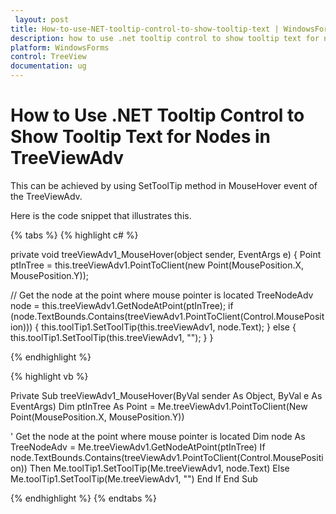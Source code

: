 ```yaml
---
 layout: post
title: How-to-use-NET-tooltip-control-to-show-tooltip-text | WindowsForms | Syncfusion
description: how to use .net tooltip control to show tooltip text for nodes in treeviewadv
platform: WindowsForms
control: TreeView 
documentation: ug
---
```


# How to Use .NET Tooltip Control to Show Tooltip Text for Nodes in TreeViewAdv

This can be achieved by using SetToolTip method in MouseHover event of the TreeViewAdv. 

Here is the code snippet that illustrates this.

{% tabs %}
{% highlight c# %}

private void treeViewAdv1_MouseHover(object sender, EventArgs e)
{
    Point ptInTree = this.treeViewAdv1.PointToClient(new Point(MousePosition.X, MousePosition.Y));

// Get the node at the point where mouse pointer is located
    TreeNodeAdv node = this.treeViewAdv1.GetNodeAtPoint(ptInTree);
    if (node.TextBounds.Contains(treeViewAdv1.PointToClient(Control.MousePosition)))
    {
        this.toolTip1.SetToolTip(this.treeViewAdv1, node.Text);
    }
    else
    {
        this.toolTip1.SetToolTip(this.treeViewAdv1, "");
    }
}

{% endhighlight %}

{% highlight vb %}

Private Sub treeViewAdv1_MouseHover(ByVal sender As Object, ByVal e As EventArgs)
Dim ptInTree As Point = Me.treeViewAdv1.PointToClient(New Point(MousePosition.X, MousePosition.Y))

' Get the node at the point where mouse pointer is located
Dim node As TreeNodeAdv = Me.treeViewAdv1.GetNodeAtPoint(ptInTree)
If node.TextBounds.Contains(treeViewAdv1.PointToClient(Control.MousePosition)) Then
Me.toolTip1.SetToolTip(Me.treeViewAdv1, node.Text)
Else
Me.toolTip1.SetToolTip(Me.treeViewAdv1, "")
End If
End Sub

{% endhighlight %}
{% endtabs %}
